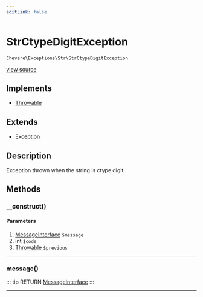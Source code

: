 ```yaml
---
editLink: false
---
```


# StrCtypeDigitException

`Chevere\Exceptions\Str\StrCtypeDigitException`

[view source](https://github.com/chevere/chevere/blob/master/exceptions/Str/StrCtypeDigitException.php)

## Implements

- [Throwable](https://www.php.net/manual/class.throwable)

## Extends

- [Exception](../Core/Exception.md)

## Description

Exception thrown when the string is ctype digit.

## Methods

### __construct()

#### Parameters

1. [MessageInterface](../../Interfaces/Message/MessageInterface.md) `$message`
2. int `$code`
3. [Throwable](https://www.php.net/manual/class.throwable) `$previous`

---

### message()

::: tip RETURN
[MessageInterface](../../Interfaces/Message/MessageInterface.md)
:::

---
